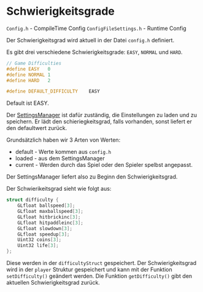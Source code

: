 # Schwierigkeitsgrade

`Config.h` - CompileTime Config
`ConfigFileSettings.h` - Runtime Config

Der Schwierigkeitsgrad wird aktuell in der Datei `config.h` definiert.

Es gibt drei verschiedene Schwierigkeitsgrade: `EASY`, `NORMAL` und `HARD`.

```c++
// Game Difficulties
#define EASY   0
#define NORMAL 1
#define HARD   2

#define DEFAULT_DIFFICULTY    EASY
```

Default ist EASY.

Der [SettingsManager](../Manager/SettingsManager.md) ist dafür zuständig, die Einstellungen zu laden und zu speichern.
Er lädt den schieriegkeitsgrad, falls vorhanden, sonst liefert er den defaultwert zurück.

Grundsätzlich haben wir 3 Arten von Werten:

- default - Werte kommen aus `config.h`
- loaded - aus dem SettingsManager
- current - Werden durch das Spiel oder den Spieler spelbst angepasst.

Der SettingsManager liefert also zu Beginn den Schwierigkeitsgrad.

Der Schwierikeitsgrad sieht wie folgt aus:

```c++
struct difficulty {
    GLfloat ballspeed[3];
    GLfloat maxballspeed[3];
    GLfloat hitbrickinc[3];
    GLfloat hitpaddleinc[3];
    GLfloat slowdown[3];
    GLfloat speedup[3];
    Uint32 coins[3];
    Uint32 life[3];
};
```

Diese werden in der `difficultyStruct` gespeichert. Der Schwierigkeitsgrad wird in der `player` Struktur gespeichert und kann mit der Funktion `setDifficulty()` geändert werden. Die Funktion `getDifficulty()` gibt den aktuellen Schwierigkeitsgrad zurück.
